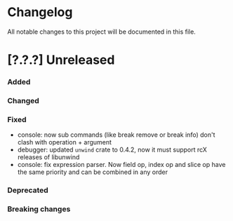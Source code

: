# Changelog

All notable changes to this project will be documented in this file.

# [?.?.?] Unreleased

### Added

### Changed

### Fixed
- console: now sub commands (like break remove or break info) don't clash with operation + argument
- debugger: updated `unwind` crate to 0.4.2, now it must support rcX releases of libunwind
- console: fix expression parser. Now field op, index op and slice op have the same priority and can be combined in any order

### Deprecated

### Breaking changes
